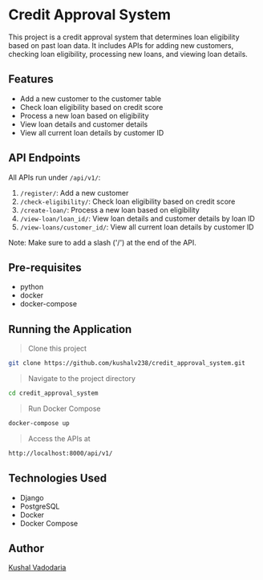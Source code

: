 # Credit Approval System

This project is a credit approval system that determines loan eligibility based on past loan data. It includes APIs for adding new customers, checking loan eligibility, processing new loans, and viewing loan details.

## Features

- Add a new customer to the customer table
- Check loan eligibility based on credit score
- Process a new loan based on eligibility
- View loan details and customer details
- View all current loan details by customer ID

## API Endpoints

All APIs run under `/api/v1/`:
1. `/register/`: Add a new customer
2. `/check-eligibility/`: Check loan eligibility based on credit score
3. `/create-loan/`: Process a new loan based on eligibility
4. `/view-loan/loan_id/`: View loan details and customer details by loan ID
5. `/view-loans/customer_id/`: View all current loan details by customer ID

Note: Make sure to add a slash ('/') at the end of the API.

## Pre-requisites

- python
- docker
- docker-compose

## Running the Application

>Clone this project
```bash
git clone https://github.com/kushalv238/credit_approval_system.git
```
>Navigate to the project directory
```bash
cd credit_approval_system
```
>Run Docker Compose
```bash
docker-compose up
```
>Access the APIs at
```bash
http://localhost:8000/api/v1/
```

## Technologies Used

- Django
- PostgreSQL
- Docker
- Docker Compose

## Author
[Kushal Vadodaria](https://github.com/kushalv238)
